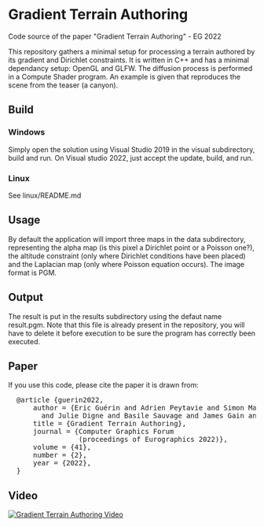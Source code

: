 # Gradient Terrain Authoring
Code source of the paper "Gradient Terrain Authoring" - EG 2022

This repository gathers a minimal setup for processing a terrain authored by its gradient and Dirichlet constraints. It is written in C++ and has a minimal dependancy setup: OpenGL and GLFW. The diffusion process is performed in a Compute Shader program. An example is given that reproduces the scene from the teaser (a canyon).

## Build

### Windows

Simply open the solution using Visual Studio 2019 in the visual subdirectory, build and run. On Visual studio 2022, just accept the update, build, and run.

### Linux
See linux/README.md

## Usage

By default the application will import three maps in the data subdirectory, representing the alpha map (is this pixel a Dirichlet point or a Poisson one?),
the altitude constraint (only where Dirichlet conditions have been placed) and the Laplacian map (only where Poisson equation occurs). The image format is PGM.

## Output

The result is put in the results subdirectory using the defaut name result.pgm. Note that this file is already present in the repository, you will have to delete it before execution to be sure the program has correctly been executed.

## Paper

If you use this code, please cite the paper it is drawn from:
<pre>
  @article {guerin2022,
      author = {Eric Guérin and Adrien Peytavie and Simon Masnou 
        and Julie Digne and Basile Sauvage and James Gain and Eric Galin},
      title = {Gradient Terrain Authoring},
      journal = {Computer Graphics Forum 
                 (proceedings of Eurographics 2022)},
      volume = {41},
      number = {2},
      year = {2022},
  }
</pre>

## Video

[![Gradient Terrain Authoring Video](http://img.youtube.com/vi/tuXs71n2C9I/0.jpg)](http://www.youtube.com/watch?v=tuXs71n2C9I "Gradient Terrain Authoring")
